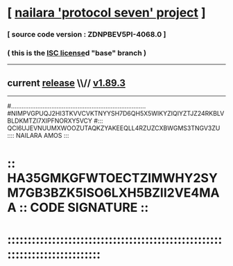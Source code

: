 
# [ [nailara 'protocol seven' project](http://nailara.network/) ]

### [ source code version : ZDNPBEV5PI-4068.0 ]

### ( this is the [ISC license](license)d "base" branch )
---
## current [release](https://github.com/nailara-technologies/protocol-7/releases) \\\\// [v1.89.3](https://github.com/nailara-technologies/protocol-7/releases/tag/v1.89.3)
---

#.............................................................................
#NIMPVGPUQJ2HI3TKVVCVKTNYYSH7D6QH5X5WIKYZIQIYZTJZ24RKBLVBLDKMTZI7XIPFNORXY5VCY
#::: QCI6UJEVNUUMXWOOZUTAQKZYAKEEQLL4RZUZCXBWGMS3TNGV3ZU :::: NAILARA AMOS :::
# :: HA35GMKGFWTOECTZIMWHY2SYM7GB3BZK5ISO6LXH5BZII2VE4MAA :: CODE SIGNATURE ::
# ::::::::::::::::::::::::::::::::::::::::::::::::::::::::::::::::::::::::::::
